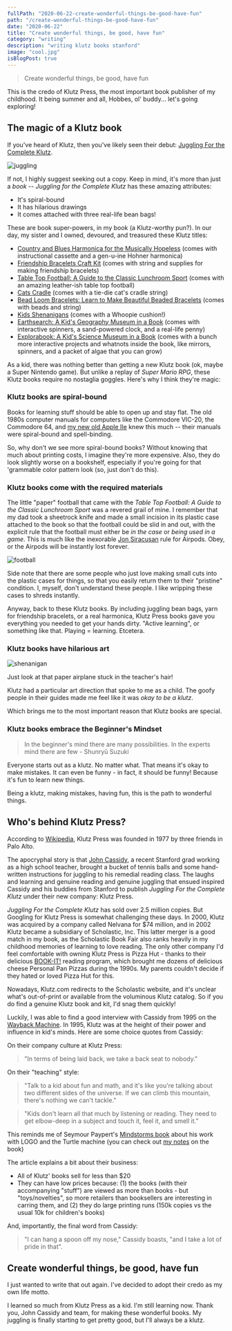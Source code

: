```yaml
---
fullPath: "2020-06-22-create-wonderful-things-be-good-have-fun"
path: "/create-wonderful-things-be-good-have-fun"
date: "2020-06-22"
title: "Create wonderful things, be good, have fun"
category: "writing"
description: "writing klutz books stanford"
image: "cool.jpg"
isBlogPost: true
---
```


> Create wonderful things, be good, have fun

This is the credo of Klutz Press, the most important book publisher of my childhood. It being summer and all, Hobbes, ol' buddy... let's going exploring!

## The magic of a Klutz book

If you've heard of Klutz, then you've likely seen their debut: [Juggling For the Complete Klutz](https://www.amazon.com/gp/product/0932592007/ref=as_li_qf_asin_il_tl?ie=UTF8&tag=whatrocks09-20&creative=9325&linkCode=as2&creativeASIN=0932592007&linkId=adaa512e8af09feab7c571ec8f2863cc). 

![juggling](./images/juggling.png)

If not, I highly suggest seeking out a copy. Keep in mind, it's more than just a *book* -- *Juggling for the Complete Klutz* has these amazing attributes:

* It's spiral-bound
* It has hilarious drawings
* It comes attached with three real-life bean bags!

These are book super-powers, in my book (a Klutz-worthy pun?). In our day, my sister and I owned, devoured, and treasured these Klutz titles:

* [Country and Blues Harmonica for the Musically Hopeless](https://www.amazon.com/gp/product/0932592082/ref=as_li_qf_asin_il_tl?ie=UTF8&tag=whatrocks09-20&creative=9325&linkCode=as2&creativeASIN=0932592082&linkId=5bb878d785a02edc2b01eeffd63f9a76) (comes with instructional cassette and a gen-u-ine Hohner harmonica)
* [Friendship Bracelets Craft Kit](https://www.amazon.com/gp/product/1591747007/ref=as_li_qf_asin_il_tl?ie=UTF8&tag=whatrocks09-20&creative=9325&linkCode=as2&creativeASIN=1591747007&linkId=bf0dda95c016b59824316ebe42f872ec) (comes with string and supplies for making friendship bracelets)
* [Table Top Football: A Guide to the Classic Lunchroom Sport](https://www.amazon.com/gp/product/1878257501/ref=as_li_qf_asin_il_tl?ie=UTF8&tag=whatrocks09-20&creative=9325&linkCode=as2&creativeASIN=1878257501&linkId=7315967f85fba1c812b20b480b0bd966) (comes with an amazing leather-ish table top football)
* [Cats Cradle](https://www.amazon.com/gp/product/1878257536/ref=as_li_qf_asin_il_tl?ie=UTF8&tag=whatrocks09-20&creative=9325&linkCode=as2&creativeASIN=1878257536&linkId=58c3235cd298baf5ec29fb13ee806ced) (comes with a tie-die cat's cradle string)
* [Bead Loom Bracelets: Learn to Make Beautiful Beaded Bracelets](https://www.amazon.com/gp/product/1591745047/ref=as_li_qf_asin_il_tl?ie=UTF8&tag=whatrocks09-20&creative=9325&linkCode=as2&creativeASIN=1591745047&linkId=905fbe99f4844c375f00baa92f1beee0) (comes with beads and string)
* [Kids Shenanigans](https://www.amazon.com/gp/product/1878257412/ref=as_li_qf_asin_il_tl?ie=UTF8&tag=whatrocks09-20&creative=9325&linkCode=as2&creativeASIN=1878257412&linkId=d283508248a4016cd908bd8e37fcea68) (comes with a Whoopie cushion!)
* [Earthsearch: A Kid's Geography Museum in a Book](https://www.amazon.com/gp/product/1878257749/ref=as_li_qf_asin_il_tl?ie=UTF8&tag=whatrocks09-20&creative=9325&linkCode=as2&creativeASIN=1878257749&linkId=99f448476dd4b6ce6baae76dbf048446) (comes with interactive spinners, a sand-powered clock, and a real-life penny)
* [Explorabook: A Kid's Science Museum in a Book](https://www.amazon.com/gp/product/1878257145/ref=as_li_qf_asin_il_tl?ie=UTF8&tag=whatrocks09-20&creative=9325&linkCode=as2&creativeASIN=1878257145&linkId=6b93493aa3d2cd5660e5e24c404ad5e6) (comes with a bunch more interactive projects and whatnots inside the book, like mirrors, spinners, and a packet of algae that you can grow)

As a kid, there was nothing better than getting a new Klutz book (ok, maybe a Super Nintendo game). But unlike a replay of *Super Mario RPG*, these Klutz books require no nostaglia goggles. Here's why I think they're magic:

### Klutz books are spiral-bound

Books for learning stuff should be able to open up and stay flat. The old 1980s computer manuals for computers like the Commodore VIC-20, the Commodore 64, and [my new old Apple IIe](/my-new-old-apple-iie-computer) knew this much -- their manuals were spiral-bound and spell-binding.

So, why don't we see more spiral-bound books? Without knowing that much about printing costs, I imagine they're more expensive. Also, they do look slightly worse on a bookshelf, especially if you're going for that 'grammable color pattern look (so, just don't do this).

### Klutz books come with the required materials

The little "paper" football that came with the *Table Top Football: A Guide to the Classic Lunchroom Sport* was a revered grail of mine. I remember that my dad took a sheetrock knife and made a small incision in its plastic case attached to the book so that the football could be slid in and out, with the explicit rule that the football must either be *in the case* or *being used in a game*. This is much like the inexorable [Jon Siracusan](https://hypercritical.co) rule for Airpods. Obey, or the Airpods will be instantly lost forever.

![football](./images/football.jpg)

Side note that there are some people who just love making small cuts into the plastic cases for things, so that you easily return them to their "pristine" condition. I, myself, don't understand these people. I like wripping these cases to shreds instantly.

Anyway, back to these Klutz books. By including juggling bean bags, yarn for friendship bracelets, or a real harmonica, Klutz Press books gave you everything you needed to get your hands dirty. "Active learning", or something like that. Playing = learning. Etcetera.

### Klutz books have hilarious art

![shenanigan](./images/shenanigan.jpg)

Just look at that paper airplane stuck in the teacher's hair!

Klutz had a particular art direction that spoke to me as a child. The goofy people in their guides made me feel like it was *okay to be a klutz*. 

Which brings me to the most important reason that Klutz books are special.

### Klutz books embrace the Beginner's Mindset

> In the beginner's mind there are many possibilities. In the experts mind there are few - Shunryū Suzuki

Everyone starts out as a klutz. No matter what. That means it's okay to make mistakes. It can even be funny - in fact, it should be funny! Because it's fun to learn new things.

Being a klutz, making mistakes, having fun, this is the path to wonderful things.

## Who's behind Klutz Press?

According to [Wikipedia](https://en.wikipedia.org/wiki/Klutz_Press), Klutz Press was founded in 1977 by three friends in Palo Alto.

The apocryphal story is that [John Cassidy](https://en.wikipedia.org/wiki/John_Cassidy_(author)), a recent Stanford grad working as a high school teacher, brought a bucket of tennis balls and some hand-written instructions for juggling to his remedial reading class. The laughs and learning and genuine reading and genuine juggling that ensued inspired Cassidy and his buddies from Stanford to publish *Juggling For the Complete Klutz* under their new company: Klutz Press.

*Juggling For the Complete Klutz* has sold over 2.5 million copies. But Googling for Klutz Press is somewhat challenging these days. In 2000, Klutz was acquired by a company called Nelvana for $74 million, and in 2002 Klutz became a subsidiary of Scholastic, Inc. This latter merger is a good match in my book, as the Scholastic Book Fair also ranks heavily in my childhood memories of learning to love reading. The only other company I'd feel comfortable with owning Klutz Press is Pizza Hut - thanks to their delicious [BOOK-IT!](https://www.bookitprogram.com/) reading program, which brought me dozens of delicious cheese Personal Pan Pizzas during the 1990s. My parents couldn't decide if they hated or loved Pizza Hut for this.

Nowadays, Klutz.com redirects to the Scholastic website, and it's unclear what's out-of-print or available from the voluminous Klutz catalog. So if you do find a genuine Klutz book and kit, I'd snag them quickly!

Luckily, I was able to find a good interview with Cassidy from 1995 on the [Wayback Machine](https://web.archive.org/web/20110616182712/http://findarticles.com/p/articles/mi_m1154/is_n5_v83/ai_16857996/). In 1995, Klutz was at the height of their power and influence in kid's minds. Here are some choice quotes from Cassidy:

On their company culture at Klutz Press:

> "In terms of being laid back, we take a back seat to nobody."

On their "teaching" style:

> "Talk to a kid about fun and math, and it's like you're talking about two different sides of the universe. If we can climb this mountain, there's nothing we can't tackle."

> "Kids don't learn all that much by listening or reading. They need to get elbow-deep in a subject and touch it, feel it, and smell it."

This reminds me of Seymour Paypert's [Mindstorms book](https://www.amazon.com/gp/product/0465046746/ref=as_li_qf_asin_il_tl?ie=UTF8&tag=whatrocks09-20&creative=9325&linkCode=as2&creativeASIN=0465046746&linkId=2949aefc36d4bd9d9f632170d2ac23de) about his work with LOGO and the Turtle machine (you can check out [my notes](/mindstorms) on the book)

The article explains a bit about their business:

* All of Klutz' books sell for less than $20
* They can have low prices because: (1) the books (with their accompanying "stuff") are viewed as more than books - but "toys/novelties", so more retailers than booksellers are interesting in carring them, and (2) they do large printing runs (150k copies vs the usual 10k for children's books)

And, importantly, the final word from Cassidy:

> "I can hang a spoon off my nose," Cassidy boasts, "and I take a lot of pride in that".

## Create wonderful things, be good, have fun

I just wanted to write that out again. I've decided to adopt their credo as my own life motto.

I learned so much from Klutz Press as a kid. I'm still learning now. Thank you, John Cassidy and team, for making these wonderful books. My juggling is finally starting to get pretty good, but I'll always be a klutz.
